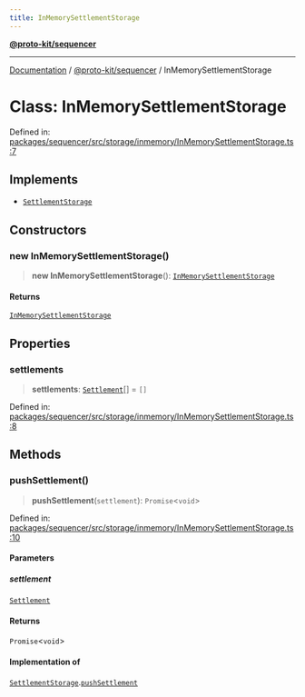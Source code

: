 ```yaml
---
title: InMemorySettlementStorage
---
```


[**@proto-kit/sequencer**](../README.md)

***

[Documentation](../../../README.md) / [@proto-kit/sequencer](../README.md) / InMemorySettlementStorage

# Class: InMemorySettlementStorage

Defined in: [packages/sequencer/src/storage/inmemory/InMemorySettlementStorage.ts:7](https://github.com/proto-kit/framework/blob/4d6b3b6da51b3edee0fbf25ce72c1f59ec61e891/packages/sequencer/src/storage/inmemory/InMemorySettlementStorage.ts#L7)

## Implements

- [`SettlementStorage`](../interfaces/SettlementStorage.md)

## Constructors

### new InMemorySettlementStorage()

> **new InMemorySettlementStorage**(): [`InMemorySettlementStorage`](InMemorySettlementStorage.md)

#### Returns

[`InMemorySettlementStorage`](InMemorySettlementStorage.md)

## Properties

### settlements

> **settlements**: [`Settlement`](../interfaces/Settlement.md)[] = `[]`

Defined in: [packages/sequencer/src/storage/inmemory/InMemorySettlementStorage.ts:8](https://github.com/proto-kit/framework/blob/4d6b3b6da51b3edee0fbf25ce72c1f59ec61e891/packages/sequencer/src/storage/inmemory/InMemorySettlementStorage.ts#L8)

## Methods

### pushSettlement()

> **pushSettlement**(`settlement`): `Promise`\<`void`\>

Defined in: [packages/sequencer/src/storage/inmemory/InMemorySettlementStorage.ts:10](https://github.com/proto-kit/framework/blob/4d6b3b6da51b3edee0fbf25ce72c1f59ec61e891/packages/sequencer/src/storage/inmemory/InMemorySettlementStorage.ts#L10)

#### Parameters

##### settlement

[`Settlement`](../interfaces/Settlement.md)

#### Returns

`Promise`\<`void`\>

#### Implementation of

[`SettlementStorage`](../interfaces/SettlementStorage.md).[`pushSettlement`](../interfaces/SettlementStorage.md#pushsettlement)
